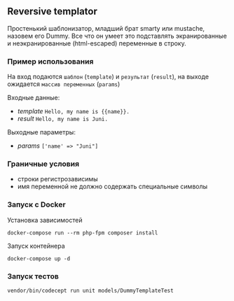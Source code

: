 ## Reversive templator

Простенький шаблонизатор, младший брат smarty или mustache, назовем его Dummy. Все что он умеет это подставлять экранированные и неэкранированные (html-escaped) переменные в строку.

### Пример использования
На вход подаются `шаблон` (`template`) и `результат` (`result`), на выходе ожидается `массив переменных` (`params`)

Входные данные:
- *template* `Hello, my name is {{name}}.`
- *result* `Hello, my name is Juni.`

Выходные параметры:
- *params* `['name' => "Juni"]`


### Граничные условия
- строки регистрозависимы
- имя переменной не должно содержать специальные символы


### Запуск с Docker

Установка зависимостей

    docker-compose run --rm php-fpm composer install

Запуск контейнера

    docker-compose up -d

### Запуск тестов

    vendor/bin/codecept run unit models/DummyTemplateTest
